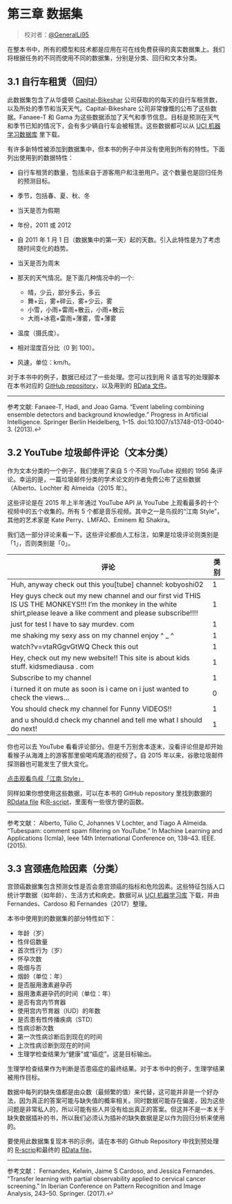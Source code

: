 # 第三章 数据集

> 校对者：[@GeneralLi95](https://github.com/GeneralLi95)

在整本书中，所有的模型和技术都是应用在可在线免费获得的真实数据集上。我们将根据任务的不同而使用不同的数据集，分别是分类、回归和文本分类。

## 3.1 自行车租赁（回归）
此数据集包含了从华盛顿 [Capital-Bikeshar](https://www.capitalbikeshare.com) 公司获取的的每天的自行车租赁数，以及所处的季节和当天天气。Capital-Bikeshare 公司非常慷慨的公布了这些数据。Fanaee-T 和 Gama 为这些数据添加了天气和季节信息。目标是预测在天气和季节已知的情况下，会有多少辆自行车会被租赁。这些数据都可以从 [UCI 机器学习数据库](http://archive.ics.uci.edu/ml/datasets/Bike+Sharing+Dataset) 里下载。

有许多新特性被添加到数据集中，但本书的例子中并没有使用到所有的特性。下面列出使用到的数据特性：

* 自行车租赁的数量，包括来自于游客用户和注册用户。这个数量也是回归任务的预测目标。

* 季节，包括春、夏、秋、冬
* 当天是否为假期
* 年份，2011 或 2012
* 自 2011 年 1 月 1 日（数据集中的第一天）起的天数。引入此特性是为了考虑随时间变化的趋势。
* 当天是否为周末
* 那天的天气情况。是下面几种情况中的一个:
    * 晴，少云，部分多云，多云
    * 舞+云，雾+碎云，雾+少云，雾
    * 小雪，小雨+雷雨+散云，小雨+散云
    * 大雨+冰雹+雷雨+薄雾，雪+薄雾
* 温度（摄氏度）。
* 相对湿度百分比（0 到 100）。
* 风速，单位：km/h。

对于本书中的例子，数据已经过了一些处理。您可以找到用 R 语言写的处理脚本在本书对应的 [GitHub repository](https://github.com/christophM/interpretable-ml-book/blob/master/R/get-bike-sharing-dataset.R)，以及用到的 [RData 文件](https://github.com/christophM/interpretable-ml-book/blob/master/data/bike.RData)。


---
参考文献: Fanaee-T, Hadi, and Joao Gama. “Event labeling combining ensemble detectors and background knowledge.” Progress in Artificial Intelligence. Springer Berlin Heidelberg, 1–15. doi:10.1007/s13748-013-0040-3. (2013).↩

## 3.2 YouTube 垃圾邮件评论（文本分类）

作为文本分类的一个例子，我们使用了来自 5 个不同 YouTube 视频的 1956 条评论。幸运的是，一篇垃圾邮件分类的学术论文的作者免费公布了这些数据（Alberto、Lochter 和 Almeida（2015 年）。

这些评论是在 2015 年上半年通过 YouTube API 从 YouTube 上观看最多的十个视频中的五个收集的。所有 5 个都是音乐视频。其中之一是鸟叔的“江南 Style”，其他的艺术家是 Kate Perry、LMFAO、Eminem 和 Shakira。

我们选一部分评论来看一下。这些评论都由人工标注，如果是垃圾评论则类别是「1」，否则类别是「0」。

评论|类别
---|---
Huh, anyway check out this you[tube] channel: kobyoshi02|1
Hey guys check out my new channel and our first vid THIS IS US THE MONKEYS!!! I’m the monkey in the white shirt,please leave a like comment and please subscribe!!!!|1
just for test I have to say murdev. com|1
me shaking my sexy ass on my channel enjoy ^ _ ^|1
watch?v=vtaRGgvGtWQ Check this out |1
Hey, check out my new website!! This site is about kids stuff. kidsmediausa . com|1
Subscribe to my channel|1
i turned it on mute as soon is i came on i just wanted to check the views…|0
You should check my channel for Funny VIDEOS!!|1
and u should.d check my channel and tell me what I should do next!|1

你也可以去 YouTube 看看评论部分。但是千万别舍本逐末，没看评论但是却开始看猴子从海滩上的游客那里偷喝鸡尾酒的视频了。自 2015 年以来，谷歌垃圾邮件探测器也可能发生了很大变化。

[点击观看鸟叔「江南 Style」](https://www.youtube.com/watch?v=9bZkp7q19f0&feature=player_embedded)

同样如果你想使用这些数据，可以在本书的 GitHub repository 里找到数据的 [RDdata file](https://github.com/christophM/interpretable-ml-book/blob/master/data/ycomments.RData) 和[R-script](https://github.com/christophM/interpretable-ml-book/blob/master/R/get-SpamTube-dataset.R)，里面有一些很方便的函数。


---

参考文献： Alberto, Túlio C, Johannes V Lochter, and Tiago A Almeida. “Tubespam: comment spam filtering on YouTube.” In Machine Learning and Applications (Icmla), Ieee 14th International Conference on, 138–43. IEEE. (2015).

## 3.3 宫颈癌危险因素（分类）

宫颈癌数据集包含预测女性是否会患宫颈癌的指标和危险因素。这些特征包括人口统计学数据（如年龄）、生活方式和病史。数据可从 [UCI 机器学习库](https://archive.ics.uci.edu/ml/datasets/Cervical+cancer+%28Risk+Factors%29) 下载，并由 Fernandes、Cardoso 和 Fernandes（2017）整理。

本书中使用到的数据集的部分特性如下：

* 年龄（岁）
* 性伴侣数量
* 首次性行为（岁）
* 怀孕次数
* 吸烟与否
* 烟龄（单位：年）
* 是否服用激素避孕药
* 服用激素避孕药的时间（单位：年）
* 是否有宫内节育器
* 使用宫内节育器（IUD）的年数
* 是否患有性传播疾病（STD）
* 性病诊断次数
* 第一次性病诊断后到现在的时间
* 上次性病诊断到现在的时间
* 生理学检查结果为“健康”或“癌症”。这是目标输出。

生理学检查结果作为判断是否患癌症的最终结果。对于本书中的例子，生理学结果被用作目标。

数据中每列的缺失值都是由众数（最频繁的值）来代替，这可能并非是一个好办法，因为真正的答案可能与缺失值的概率相关。同时数据可能存在偏差，因为这些问题是非常私人的，所以可能有些人并没有给出真正的答案。但这并不是一本关于缺失数据插补的书，所以我们必须认为插补的缺失数据是足以作为回归分析来使用的。

要使用此数据集复现本书的示例，请在本书的 Github Repository 中找到预处理的 [R-scrip](https://github.com/christophM/interpretable-ml-book/blob/master/R/get-cervical-cancer-dataset.R)和最终的 [RData file](https://github.com/christophM/interpretable-ml-book/blob/master/data/cervical.RData)。

---

参考文献：
Fernandes, Kelwin, Jaime S Cardoso, and Jessica Fernandes. “Transfer learning with partial observability applied to cervical cancer screening.” In Iberian Conference on Pattern Recognition and Image Analysis, 243–50. Springer. (2017).↩
